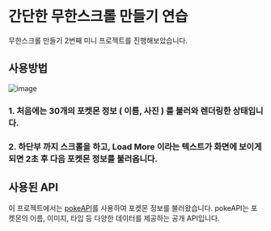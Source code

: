 # 간단한 무한스크롤 만들기 연습
무한스크롤 만들기 2번째 미니 프로젝트를 진행해보았습니다.


## 사용방법
![image](https://github.com/user-attachments/assets/82623869-bead-4caa-bfc6-31943f34ffd9)

### 1. 처음에는 30개의 포켓몬 정보 ( 이름, 사진 ) 를 불러와 렌더링한 상태입니다.

### 2. 하단부 까지 스크롤을 하고, Load More 이라는 텍스트가 화면에 보이게 되면 2초 후 다음 포켓몬 정보를 불러옵니다.

## 사용된 API

이 프로젝트에서는 [pokeAPI](https://pokeapi.co/)를 사용하여 포켓몬 정보를 불러왔습니다. pokeAPI는 포켓몬의 이름, 이미지, 타입 등 다양한 데이터를 제공하는 공개 API입니다. 
